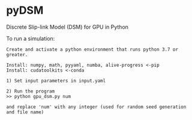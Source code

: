 # pyDSM

Discrete Slip-link Model (DSM) for GPU in Python

To run a simulation:
```
Create and activate a python environment that runs python 3.7 or greater.

Install: numpy, math, pyyaml, numba, alive-progress <-pip
Install: cudatoolkits <-conda

1) Set input parameters in input.yaml

2) Run the program
>> python gpu_dsm.py num

and replace 'num' with any integer (used for random seed generation and file name)
```
